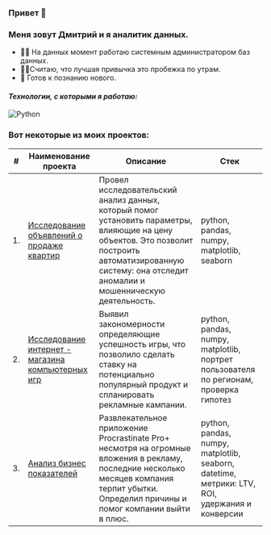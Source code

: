 ### Привет 👋 
### Меня зовут Дмитрий и я аналитик данных.

- 👨‍💻 На данных момент работаю системным администратором баз данных.
- 🏃‍♂Считаю, что лучшая привычка это пробежка по утрам.
- 🌱 Готов к познанию нового.

#### *Технологии, с которыми я работаю:*
![Python](https://img.shields.io/badge/-python?style=plastic&logo=python&logoColor=rgb&label=python)

### Вот некоторые из моих проектов:

| #    | Наименование проекта                | Описание                                                     | Стек                                                         |
| ---- | ------------------------------------------------------------ | ------------------------------------------------------------ | ------------------------------------------------------------ |
| 1.   | [Исследование объявлений о продаже квартир](https://github.com/d-tereshonkov/dt_portfolio/tree/main/project_1) | Провел исследовательский анализ данных, который помог установить параметры, влияющие на цену объектов. Это позволит построить автоматизированную систему: она отследит аномалии и мошенническую деятельность.  <br/> | python, pandas, numpy, matplotlib, seaborn       |
| 2.   | [Исследование интернет - магазина компьютерных игр](https://github.com/d-tereshonkov/dt_portfolio/tree/main/project_2) | Выявил закономерности определяющие успешность игры, что позволило сделать ставку на потенциально популярный продукт  и спланировать рекламные кампании. | python, pandas, numpy, matplotlib, портрет пользователя по регионам, проверка гипотез |
| 3.   | [Анализ бизнес показателей](https://github.com/d-tereshonkov/dt_portfolio/tree/main/project_3) | Развлекательное приложение Procrastinate Pro+ несмотря на огромные вложения в рекламу, последние несколько месяцев компания терпит убытки. Определил причины и помог компании выйти в плюс.             | python, pandas, numpy, matplotlib, seaborn, datetime, метрики: LTV, ROI, удержания и конверсии |
